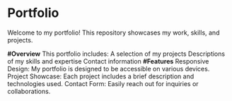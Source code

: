 # Portfolio

Welcome to my portfolio! This repository showcases my work, skills, and projects.

**#Overview**
This portfolio includes:
  A selection of my projects
  Descriptions of my skills and expertise
  Contact information
**#Features**
  Responsive Design: My portfolio is designed to be accessible on various devices.
  Project Showcase: Each project includes a brief description and technologies used.
  Contact Form: Easily reach out for inquiries or collaborations.
